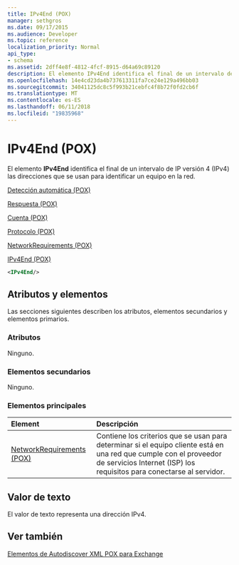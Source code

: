 ```yaml
---
title: IPv4End (POX)
manager: sethgros
ms.date: 09/17/2015
ms.audience: Developer
ms.topic: reference
localization_priority: Normal
api_type:
- schema
ms.assetid: 2dff4e8f-4812-4fcf-8915-d64a69c89120
description: El elemento IPv4End identifica el final de un intervalo de IP versión 4 (IPv4) las direcciones que se usan para identificar un equipo en la red.
ms.openlocfilehash: 14e4cd23da4b737613311fa7ce24e129a496bb03
ms.sourcegitcommit: 34041125dc8c5f993b21cebfc4f8b72f0fd2cb6f
ms.translationtype: MT
ms.contentlocale: es-ES
ms.lasthandoff: 06/11/2018
ms.locfileid: "19835968"
---
```

# <a name="ipv4end-pox"></a>IPv4End (POX)

El elemento **IPv4End** identifica el final de un intervalo de IP versión 4 (IPv4) las direcciones que se usan para identificar un equipo en la red. 
  
[Detección automática (POX)](autodiscover-pox.md)
  
[Respuesta (POX)](response-pox.md)
  
[Cuenta (POX)](account-pox.md)
  
[Protocolo (POX)](protocol-pox.md)
  
[NetworkRequirements (POX)](networkrequirements-pox.md)
  
[IPv4End (POX)](ipv4end-pox.md)
  
```xml
<IPv4End/>
```

## <a name="attributes-and-elements"></a>Atributos y elementos

Las secciones siguientes describen los atributos, elementos secundarios y elementos primarios.
  
### <a name="attributes"></a>Atributos

Ninguno.
  
### <a name="child-elements"></a>Elementos secundarios

Ninguno.
  
### <a name="parent-elements"></a>Elementos principales

|**Element**|**Descripción**|
|:-----|:-----|
|[NetworkRequirements (POX)](networkrequirements-pox.md) <br/> |Contiene los criterios que se usan para determinar si el equipo cliente está en una red que cumple con el proveedor de servicios Internet (ISP) los requisitos para conectarse al servidor.  <br/> |
   
## <a name="text-value"></a>Valor de texto

El valor de texto representa una dirección IPv4.
  
## <a name="see-also"></a>Ver también



[Elementos de Autodiscover XML POX para Exchange](pox-autodiscover-xml-elements-for-exchange.md)

